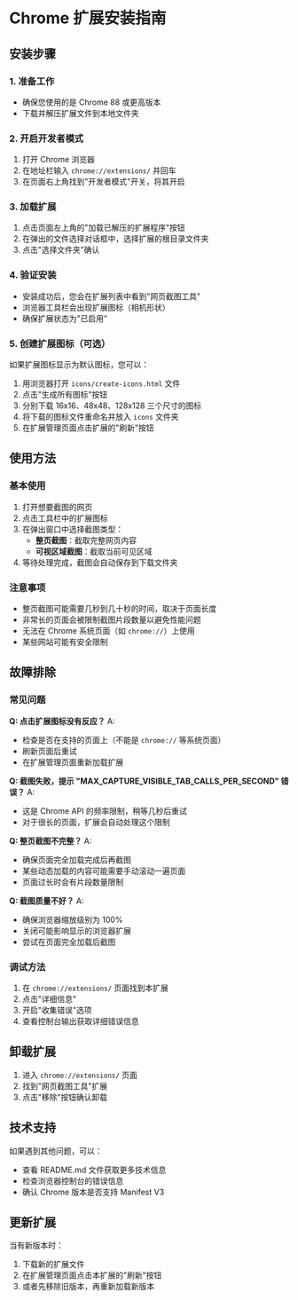 # Chrome 扩展安装指南

## 安装步骤

### 1. 准备工作
- 确保您使用的是 Chrome 88 或更高版本
- 下载并解压扩展文件到本地文件夹

### 2. 开启开发者模式
1. 打开 Chrome 浏览器
2. 在地址栏输入 `chrome://extensions/` 并回车
3. 在页面右上角找到"开发者模式"开关，将其开启

### 3. 加载扩展
1. 点击页面左上角的"加载已解压的扩展程序"按钮
2. 在弹出的文件选择对话框中，选择扩展的根目录文件夹
3. 点击"选择文件夹"确认

### 4. 验证安装
- 安装成功后，您会在扩展列表中看到"网页截图工具"
- 浏览器工具栏会出现扩展图标（相机形状）
- 确保扩展状态为"已启用"

### 5. 创建扩展图标（可选）
如果扩展图标显示为默认图标，您可以：
1. 用浏览器打开 `icons/create-icons.html` 文件
2. 点击"生成所有图标"按钮
3. 分别下载 16x16、48x48、128x128 三个尺寸的图标
4. 将下载的图标文件重命名并放入 `icons` 文件夹
5. 在扩展管理页面点击扩展的"刷新"按钮

## 使用方法

### 基本使用
1. 打开想要截图的网页
2. 点击工具栏中的扩展图标
3. 在弹出窗口中选择截图类型：
   - **整页截图**：截取完整网页内容
   - **可视区域截图**：截取当前可见区域
4. 等待处理完成，截图会自动保存到下载文件夹

### 注意事项
- 整页截图可能需要几秒到几十秒的时间，取决于页面长度
- 非常长的页面会被限制截图片段数量以避免性能问题
- 无法在 Chrome 系统页面（如 `chrome://`）上使用
- 某些网站可能有安全限制

## 故障排除

### 常见问题

**Q: 点击扩展图标没有反应？**
A: 
- 检查是否在支持的页面上（不能是 `chrome://` 等系统页面）
- 刷新页面后重试
- 在扩展管理页面重新加载扩展

**Q: 截图失败，提示 "MAX_CAPTURE_VISIBLE_TAB_CALLS_PER_SECOND" 错误？**
A: 
- 这是 Chrome API 的频率限制，稍等几秒后重试
- 对于很长的页面，扩展会自动处理这个限制

**Q: 整页截图不完整？**
A: 
- 确保页面完全加载完成后再截图
- 某些动态加载的内容可能需要手动滚动一遍页面
- 页面过长时会有片段数量限制

**Q: 截图质量不好？**
A: 
- 确保浏览器缩放级别为 100%
- 关闭可能影响显示的浏览器扩展
- 尝试在页面完全加载后截图

### 调试方法
1. 在 `chrome://extensions/` 页面找到本扩展
2. 点击"详细信息"
3. 开启"收集错误"选项
4. 查看控制台输出获取详细错误信息

## 卸载扩展
1. 进入 `chrome://extensions/` 页面
2. 找到"网页截图工具"扩展
3. 点击"移除"按钮确认卸载

## 技术支持
如果遇到其他问题，可以：
- 查看 README.md 文件获取更多技术信息
- 检查浏览器控制台的错误信息
- 确认 Chrome 版本是否支持 Manifest V3

## 更新扩展
当有新版本时：
1. 下载新的扩展文件
2. 在扩展管理页面点击本扩展的"刷新"按钮
3. 或者先移除旧版本，再重新加载新版本